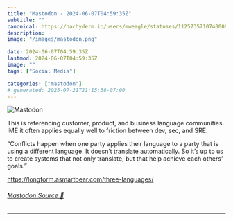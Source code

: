 ```yaml
---
title: "Mastodon - 2024-06-07T04:59:35Z"
subtitle: ""
canonical: https://hachyderm.io/users/mweagle/statuses/112573571074000936
description:
image: "/images/mastodon.png"

date: 2024-06-07T04:59:35Z
lastmod: 2024-06-07T04:59:35Z
image: ""
tags: ["Social Media"]

categories: ["mastodon"]
# generated: 2025-07-21T21:15:38-07:00
---
```

![Mastodon](/images/mastodon.png)

<p>This is referencing customer, product, and business language communities. IME it often applies equally well to friction between dev, sec, and SRE.</p><p>“Conflicts happen when one party applies their language to a party that is using a different language. It doesn’t translate automatically. So it’s up to us to create systems that not only translate, but that help achieve each others’ goals.”</p><p><a href="https://longform.asmartbear.com/three-languages/" target="_blank" rel="nofollow noopener noreferrer" translate="no"><span class="invisible">https://</span><span class="ellipsis">longform.asmartbear.com/three-</span><span class="invisible">languages/</span></a></p>


###### [Mastodon Source 🐘](https://hachyderm.io/@mweagle/112573571074000936)

___

